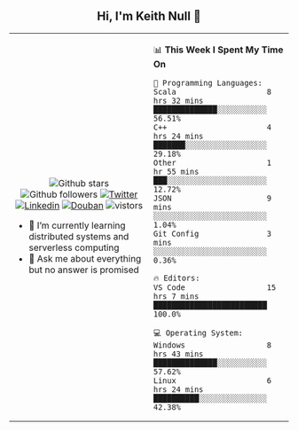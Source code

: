 <h2 align="center"> Hi, I'm Keith Null 👋 </h2>

<table>
    <tr>
        <td valign="center" width="50%">
            <p align="center">
              <img src="https://img.shields.io/github/stars/keithnull?style=social" alt="Github stars" />
              <img src="https://img.shields.io/github/followers/keithnull?style=social" alt="Github followers" />
              <a href="https://twitter.com/_keithnull"><img src="https://img.shields.io/badge/@__keithnull-1DA1F2?style=flat&logo=Twitter&logoColor=white" alt="Twitter"/></a>
              <a href="https://www.linkedin.com/in/wuzhengke/?locale=en_US"><img src="https://img.shields.io/badge/@wuzhengke-0073b1?style=flat&logo=LinkedIn&logoColor=white" alt="Linkedin" /></a>
              <a href="https://www.douban.com/people/keith1"><img src="https://img.shields.io/badge/@keith1-007722?style=flat&logo=Douban&logoColor=white" alt="Douban" /></a>
              <img src="https://visitor-badge.glitch.me/badge?page_id=keithnull" alt="vistors" />
            </p>
            <ul>
                <li>🌱 I’m currently learning distributed systems and serverless computing</li>
                <li>💬 Ask me about everything but no answer is promised</li>
            </ul>
        </td>
       <td valign="top" width="50%">
    
<!--START_SECTION:waka-->
📊 **This Week I Spent My Time On** 

```text
💬 Programming Languages: 
Scala                    8 hrs 32 mins       ██████████████░░░░░░░░░░░   56.51% 
C++                      4 hrs 24 mins       ███████░░░░░░░░░░░░░░░░░░   29.18% 
Other                    1 hr 55 mins        ███░░░░░░░░░░░░░░░░░░░░░░   12.72% 
JSON                     9 mins              ░░░░░░░░░░░░░░░░░░░░░░░░░   1.04% 
Git Config               3 mins              ░░░░░░░░░░░░░░░░░░░░░░░░░   0.36%

🔥 Editors: 
VS Code                  15 hrs 7 mins       █████████████████████████   100.0%

💻 Operating System: 
Windows                  8 hrs 43 mins       ██████████████░░░░░░░░░░░   57.62% 
Linux                    6 hrs 24 mins       ██████████░░░░░░░░░░░░░░░   42.38%

```


<!--END_SECTION:waka-->
</td></tr>
</table>


